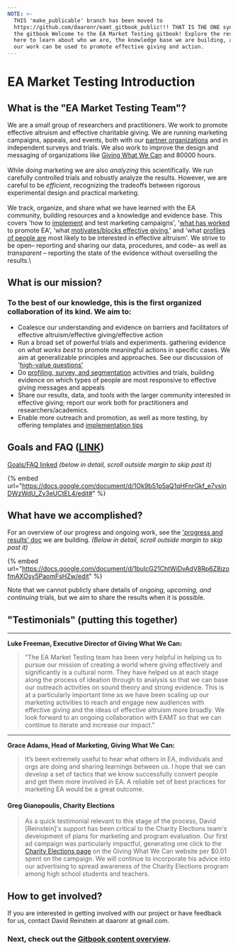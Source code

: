 ```yaml
---
NOTE: >-
  THIS 'make_publicable' branch has been moved to
  https://github.com/daaronr/eamt_gitbook_public!!! THAT IS THE ONE syncing with
  the gitbook Welcome to the EA Market Testing gitbook! Explore the resources
  here to learn about who we are, the knowledge base we are building, and how
  our work can be used to promote effective giving and action.
---
```


# EA Market Testing Introduction

## What is the "EA Market Testing Team"?

We are a small group of researchers and practitioners. We work to promote effective altruism and effective charitable giving. We are running marketing campaigns, appeals, and events, both with our [partner organizations](broken-reference) and in independent surveys and trials. We also work to improve the design and messaging of organizations like [Giving What We Can](contexts-partner-organizations-trials/gwwc/) and 80000 hours. \
\
While _doing_ marketing we are also _analyzing_ this scientifically. We run carefully controlled trials and robustly analyze the results. However, we are careful to be _efficient_, recognizing the tradeoffs between rigorous experimental design and practical marketing.  \
\
We track, organize, and share what we have learned with the EA community, building resources and a knowledge and evidence base.  This covers 'how to [implement](marketing-and-testing-opportunities-tools-tips/implementation-and-collecting-data-issues/) and test marketing campaigns', '[what has worked](https://daaronr.github.io/eamt\_data\_analysis/) to promote EA', 'what [motivates/blocks effective giving](https://daaronr.github.io/ea\_giving\_barriers/),' and 'what [profiles of people are](broken-reference) most likely to be interested in effective altruism'.  We strive to be open–  reporting and sharing our data, procedures, and code– as well as _transparent_ – reporting the state of the evidence without overselling the results.\


## What is our mission?

### To the best of our knowledge, this is the first organized collaboration of its kind. We aim to:

* Coalesce our understanding and evidence on barriers and facilitators of effective altruism/effective giving/effective action
* Run a broad set of powerful trials and experiments. gathering evidence on _what works best_ to promote meaningful actions in specific cases. We aim at generalizable principles and approaches. See our discussion of '[high-value questions'](https://docs.google.com/document/d/1Jyn\_6aFt7z1kDo-6sHm9o\_ccPgEvig1b6c8OqPRH2eI/edit#heading=h.gjcw9rquq2um)
* Do [profiling](broken-reference/),[ survey, and segmentation](broken-reference/) activities and trials, building evidence on which types of people are most responsive to effective giving messages and appeals
* Share our results, data, and tools with the larger community interested in effective giving; report our work both for practitioners and researchers/academics.
* Enable more outreach and promotion, as well as more testing, by offering templates and [implementation tips](marketing-and-testing-opportunities-tools-tips/implementation-and-collecting-data-issues/)

## Goals and FAQ ([LINK](https://docs.google.com/document/d/1Ok9b51p5aQ1qHFnrGkf\_e7vsjnDWzWdU\_Zv3eUCtEL4/edit))

[Goals/FAQ linked](https://docs.google.com/document/d/1Ok9b51p5aQ1qHFnrGkf\_e7vsjnDWzWdU\_Zv3eUCtEL4/edit#heading=h.gjcw9rquq2um) _(below in detail, scroll outside margin to skip past it)_

{% embed url="https://docs.google.com/document/d/1Ok9b51p5aQ1qHFnrGkf_e7vsjnDWzWdU_Zv3eUCtEL4/edit#" %}

## What have we accomplished?

For an overview of our progress and ongoing work, see the ['progress and results' doc](https://docs.google.com/document/d/1buIcG21ChtWiDvAdV8Rp6Z8izofmAXOsy5PaomFsHZw/edit) we are building. _(Below in detail, scroll outside margin to skip past it)_

{% embed url="https://docs.google.com/document/d/1buIcG21ChtWiDvAdV8Rp6Z8izofmAXOsy5PaomFsHZw/edit" %}

Note that we cannot publicly share details of _ongoing, upcoming, and continuing_ trials, but we aim to share the results when it is possible.

## **"Testimonials" (putting this together)**

***

**Luke Freeman, Executive Director of Giving What We Can:**

> “The EA Market Testing team has been very helpful in helping us to pursue our mission of creating a world where giving effectively and significantly is a cultural norm. They have helped us at each stage along the process of ideation through to analysis so that we can base our outreach activities on sound theory and strong evidence. This is at a particularly important time as we have been scaling up our marketing activities to reach and engage new audiences with effective giving and the ideas of effective altruism more broadly. We look forward to an ongoing collaboration with EAMT so that we can continue to iterate and increase our impact.”

***

**Grace Adams, Head of Marketing, Giving What We Can:**

> It’s been extremely useful to hear what others in EA, individuals and orgs are doing and sharing learnings between us. I hope that we can develop a set of tactics that we know successfully convert people and get them more involved in EA. A reliable set of best practices for marketing EA would be a great outcome.



#### Greg Gianopoulis, Charity Elections

> As a quick testimonial relevant to this stage of the process, David \[Reinstein]'s support has been critical to the Charity Elections team's development of plans for marketing and program evaluation. Our first ad campaign was particularly impactful, generating one click to the [Charity Elections page](https://www.givingwhatwecan.org/events/guides/charity-elections) on the Giving What We Can website per $0.01 spent on the campaign. We will continue to incorporate his advice into our advertising to spread awareness of the Charity Elections program among high school students and teachers.

## How to get involved?

If you are interested in getting involved with our project or have feedback for us, contact David Reinstein at daaronr at gmail.com.

### Next, check out the [Gitbook content overview](gitbook-content-overview.md).
